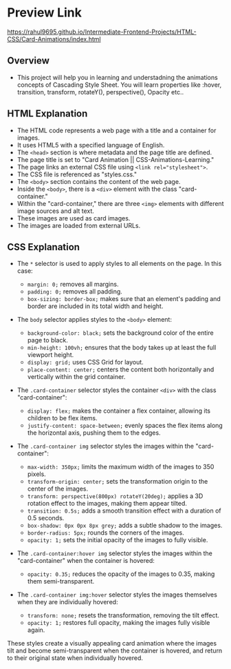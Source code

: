 # Preview Link

https://rahul9695.github.io/Intermediate-Frontend-Projects/HTML-CSS/Card-Animations/index.html

## Overview
- This project will help you in learning and understadning the animations concepts of Cascading Style Sheet. You will learn properties like :hover, transition, transform, rotateY(), perspective(), Opacity etc..

## HTML Explanation

- The HTML code represents a web page with a title and a container for images.
- It uses HTML5 with a specified language of English.
- The `<head>` section is where metadata and the page title are defined.
- The page title is set to "Card Animation || CSS-Animations-Learning."
- The page links an external CSS file using `<link rel="stylesheet">`.
- The CSS file is referenced as "styles.css."
- The `<body>` section contains the content of the web page.
- Inside the `<body>`, there is a `<div>` element with the class "card-container."
- Within the "card-container," there are three `<img>` elements with different image sources and alt text.
- These images are used as card images.
- The images are loaded from external URLs.

## CSS Explanation

- The `*` selector is used to apply styles to all elements on the page. In this case:
  - `margin: 0;` removes all margins.
  - `padding: 0;` removes all padding.
  - `box-sizing: border-box;` makes sure that an element's padding and border are included in its total width and height.

- The `body` selector applies styles to the `<body>` element:
  - `background-color: black;` sets the background color of the entire page to black.
  - `min-height: 100vh;` ensures that the body takes up at least the full viewport height.
  - `display: grid;` uses CSS Grid for layout.
  - `place-content: center;` centers the content both horizontally and vertically within the grid container.

- The `.card-container` selector styles the container `<div>` with the class "card-container":
  - `display: flex;` makes the container a flex container, allowing its children to be flex items.
  - `justify-content: space-between;` evenly spaces the flex items along the horizontal axis, pushing them to the edges.

- The `.card-container img` selector styles the images within the "card-container":
  - `max-width: 350px;` limits the maximum width of the images to 350 pixels.
  - `transform-origin: center;` sets the transformation origin to the center of the images.
  - `transform: perspective(800px) rotateY(20deg);` applies a 3D rotation effect to the images, making them appear tilted.
  - `transition: 0.5s;` adds a smooth transition effect with a duration of 0.5 seconds.
  - `box-shadow: 0px 0px 8px grey;` adds a subtle shadow to the images.
  - `border-radius: 5px;` rounds the corners of the images.
  - `opacity: 1;` sets the initial opacity of the images to fully visible.

- The `.card-container:hover img` selector styles the images within the "card-container" when the container is hovered:
  - `opacity: 0.35;` reduces the opacity of the images to 0.35, making them semi-transparent.

- The `.card-container img:hover` selector styles the images themselves when they are individually hovered:
  - `transform: none;` resets the transformation, removing the tilt effect.
  - `opacity: 1;` restores full opacity, making the images fully visible again.

These styles create a visually appealing card animation where the images tilt and become semi-transparent when the container is hovered, and return to their original state when individually hovered.
